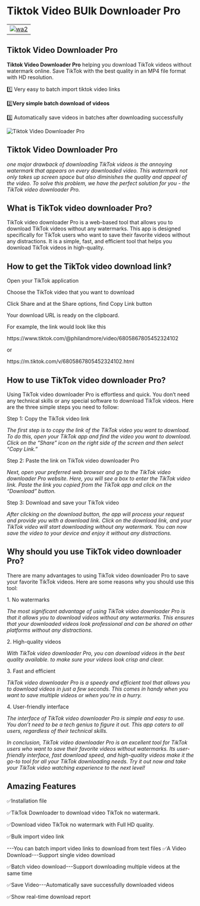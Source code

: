 # Tiktok Video BUlk Downloader Pro

<table>
<tr>
   <td>
       <a href="https://api.whatsapp.com/send/?phone=13156299582" rel="nofollow">
     <img src="https://i.ibb.co/RHKvqBS/wa2.png" alt="wa2" border="0">
    </a>
   </td>
</tr>
</table>

 <h2><strong>Tiktok Video Downloader Pro</strong></h2>
<p><strong> Tiktok Video Downloader Pro</strong> helping you download TikTok videos without watermark online. Save TikTok with the best quality in an MP4 file format with HD resolution.
</p>

<p>1️⃣  Very easy to batch import tiktok video links</p>
<p>2️⃣<strong>Very simple batch download of videos</strong></p>
<p>3️⃣  Automatically save videos in batches after downloading successfully</p>

<img src="https://i.ibb.co/wNjPtJ6/descpriton.png" alt="Tiktok Video Downloader Pro" />

<h2><strong>Tiktok Video Downloader Pro</strong></h2>
<p><i>
    one major drawback of downloading TikTok videos is the annoying watermark that appears on every downloaded video. 
	This watermark not only takes up screen space but also diminishes the quality and appeal of the video. 
	To solve this problem, we have the perfect solution for you - the TikTok video downloader Pro.</i></p>


<h2><strong>What is TikTok video downloader Pro?</strong></h2>
<p>TikTok video downloader Pro is a web-based tool that allows you to download TikTok videos without any watermarks.
 This app is designed specifically for TikTok users who want to save their favorite videos without any distractions. 
 It is a simple, fast, and efficient tool that helps you download TikTok videos in high-quality.</p>
 
 
<h2><strong>How to get the TikTok video download link?</strong></h2>
 <p>Open your TikTok application</p>
<p>Choose the TikTok video that you want to download</p>
<p>Click Share and at the Share options, find Copy Link button</p>
<p>Your download URL is ready on the clipboard.</p>
<p>For example, the link would look like this</p>

<p>https://www.tiktok.com/@philandmore/video/6805867805452324102</p>
<p>or</p>
<p>https://m.tiktok.com/v/6805867805452324102.html</p>

 
<h2><strong>How to use TikTok video downloader Pro?</strong></h2>

<p>Using TikTok video downloader Pro is effortless and quick. You don’t need any technical skills or any special software to download TikTok videos.
 Here are the three simple steps you need to follow:</p>

<p>Step 1: Copy the TikTok video link</p>

<p><i>The first step is to copy the link of the TikTok video you want to download. To do this, open your TikTok app and find the video you want to download.
 Click on the “Share” icon on the right side of the screen and then select “Copy Link.”</i></p>

<p>Step 2: Paste the link on TikTok video downloader Pro</p>

<p><i>Next, open your preferred web browser and go to the TikTok video downloader Pro website. Here, you will see a box to enter the TikTok video link.
 Paste the link you copied from the TikTok app and click on the “Download” button.</i></p>

<p>Step 3: Download and save your TikTok video</p>

<p><i>After clicking on the download button, the app will process your request and provide you with a download link.
 Click on the download link, and your TikTok video will start downloading without any watermark. You can now save the video to your device and enjoy it without any distractions.</i></p>



<h2><strong>Why should you use TikTok video downloader Pro?</strong></h2>
<p>There are many advantages to using TikTok video downloader Pro to save your favorite TikTok videos. Here are some reasons why you should use this tool:</p>

<p>1. No watermarks</p>

<p><i>The most significant advantage of using TikTok video downloader Pro is that it allows you to download videos without any watermarks. 
This ensures that your downloaded videos look professional and can be shared on other platforms without any distractions.</i></p>

<p>2. High-quality videos</p>

<p><i>With TikTok video downloader Pro, you can download videos in the best quality available. to make sure your videos look crisp and clear.</i></p>

<p>3. Fast and efficient</p>

<p><i>TikTok video downloader Pro is a speedy and efficient tool that allows you to download videos in just a few seconds. 
This comes in handy when you want to save multiple videos or when you’re in a hurry.</i></p>

<p>4. User-friendly interface</p>

<p><i>The interface of TikTok video downloader Pro is simple and easy to use. You don’t need to be a tech genius to figure it out. 
This app caters to all users, regardless of their technical skills.

In conclusion, TikTok video downloader Pro is an excellent tool for TikTok users who want to save their favorite videos without watermarks. 
Its user-friendly interface, fast download speed, and high-quality videos make it the go-to tool for all your TikTok downloading needs. 
Try it out now and take your TikTok video watching experience to the next level!</i></p>



<h2><strong> Amazing Features</strong></h2>
 ✅Installation file

✅TikTok Downloader to download video TikTok no watermark.

✅Download video TikTok no watermark with Full HD quality.

✅Bulk import video link

---You can batch import video links to download from text files
✅A Video Download---Support single video download

✅Batch video download---Support downloading multiple videos at the same time

✅Save Video---Automatically save successfully downloaded videos

✅Show real-time download report


 


 
